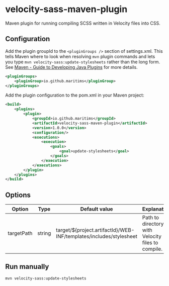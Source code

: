 # velocity-sass-maven-plugin
Maven plugin for running compiling SCSS written in Velocity files into CSS.

## Configuration
Add the plugin groupId to the `<pluginGroups />` section of settings.xml. This tells Maven where to look when resolving `mvn` plugin commands and lets you type `mvn velocity-sass:update-stylesheets` rather than the long form.
See [Maven - Guide to Developing Java Plugins](https://maven.apache.org/guides/plugin/guide-java-plugin-development.html) for more details.
```xml
<pluginGroups>
    <pluginGroup>io.github.maritims</pluginGroup>
</pluginGroups>
```

Add the plugin configuration to the pom.xml in your Maven project:
```xml
<build>
    <plugins>
        <plugin>
            <groupId>io.github.maritims</groupId>
            <artifactId>velocity-sass-maven-plugin</artifactId>
            <version>1.0.0</version>
            <configuration/>
            <executions>
                <execution>
                    <goals>
                        <goal>update-stylesheets</goal>
                    </goals>
                </execution>
            </executions>
        </plugin>
    </plugins>
</build>
```

## Options
| Option     | Type    | Default value                                                      | Explanation                                       |
|------------|---------|--------------------------------------------------------------------|---------------------------------------------------|
| targetPath | string  | target/${project.artifactId}/WEB-INF/templates/includes/stylesheet | Path to directory with Velocity files to compile. |

## Run manually
`mvn velocity-sass:update-stylesheets`
